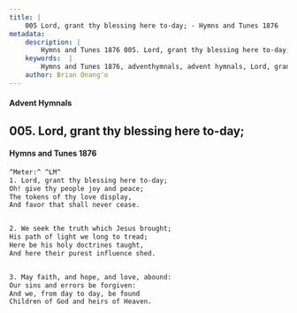 ```yaml
---
title: |
    005 Lord, grant thy blessing here to-day; - Hymns and Tunes 1876
metadata:
    description: |
        Hymns and Tunes 1876 005. Lord, grant thy blessing here to-day;. Oh! give thy people joy and peace; The tokens of thy love display, And favor that shall never cease. 
    keywords:  |
        Hymns and Tunes 1876, adventhymnals, advent hymnals, Lord, grant thy blessing here to-day;, Oh! give thy people joy and peace;, 
    author: Brian Onang'o
---
```


#### Advent Hymnals
## 005. Lord, grant thy blessing here to-day;
####  Hymns and Tunes 1876

```txt
^Meter:^ ^LM^
1. Lord, grant thy blessing here to-day;
Oh! give thy people joy and peace;
The tokens of thy love display,
And favor that shall never cease.


2. We seek the truth which Jesus brought;
His path of light we long to tread;
Here be his holy doctrines taught,
And here their purest influence shed.


3. May faith, and hope, and love, abound:
Our sins and errors be forgiven:
And we, from day to day, be found
Children of God and heirs of Heaven.
```
